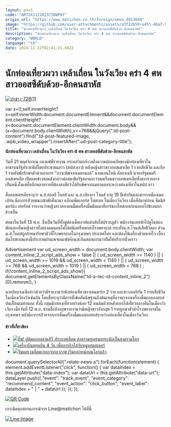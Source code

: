 ```yaml
---
layout: post
code: "ART2411220237IDWP8Y"
origin_url: "https://www.matichon.co.th/foreign/news_4913046"
image: "https://github.com/user-attachments/assets/a3f22b59-a451-4ba7-98b1-56f2518cae95"
title: "นักท่องเที่ยวผวา เหล้าเถื่อน ในวังเวียง คร่า 4 ศพ สาวออสซีดับด้วย-อีกคนสาหัส"
description: "นักท่องเที่ยวผวา เหล้าเถื่อน ในวังเวียง คร่า 4 ศพ สาวออสซีดับด้วย-อีกคนสาหัส"
category: "WORLD"
language: "th"
date: 2024-11-22T02:41:31.042Z
---
```


# นักท่องเที่ยวผวา เหล้าเถื่อน ในวังเวียง คร่า 4 ศพ สาวออสซีดับด้วย-อีกคนสาหัส

[![](https://www.matichon.co.th/wp-content/uploads/2024/11/ปกข่าว-7281-192.jpg "ปกข่าว-728(1)")](https://www.matichon.co.th/wp-content/uploads/2024/11/ปกข่าว-7281-192.jpg)

var x=0;self.innerHeight?x=self.innerWidth:document.documentElement&&document.documentElement.clientHeight?x=document.documentElement.clientWidth:document.body&&(x=document.body.clientWidth),x<=768&&jQuery(".td-post-content").find(".td-post-featured-image, .wpb\_video\_wrapper").insertAfter(".ud-post-category-title");

**นักท่องเที่ยวผวา เหล้าเถื่อน ในวังเวียง คร่า 4 ศพ สาวออสซีดับด้วย-อีกคนสาหัส**

วันที่ 21 พฤศจิกายน เอเอเฟพีรายงาน กระแสวิตกกังวลถึงความปลอดภัยของนักท่องเที่ยวใน สาธารณรัฐประชาธิปไตยประชาชนลาว (สปป.ลาว) หลังหญิงสาวชาวออสเตรเลีย 1 รายเสียชีวิต และอีก 1 รายยังพักรักษาตัวด้วยอาการ “ภาวะพิษจากเมทานอล” นายแอนโทนี อัลบาเนซี นายกรัฐมนตรีออสเตรเลีย เปิดเผยข่าวสลดดังกล่าวต่อสมาชิกรัฐสภาและว่าพลเรือนชาวออสเตรเลียทั้งสองรายอาจเป็นหนึ่งในเหยื่ออีกหลายรายที่ต้องสงสัยว่าได้รับพิษจากเมทานอลระหว่างท่องเที่ยวในสปป.ลาว

สื่อออสเตรเลียระบุว่า น.ส.ฮอลลี โบลส์ และ น.ส.เบียงกา โจนส์ อายุ 19 ปีเท่ากันและมาจากเมืองเมลเบิร์น มีอาการป่วยขณะเข้าพักที่นานา แบ็กแพ็คเกอร์ส โอสเทล ในเมืองวังเวียง เมื่อสัปดาห์ก่อน ซิดนีย์มอร์นิง เฮอรัลด์ รายงานว่าหญิงสาวสองคนดื่มเครื่องดื่มมึนเมาที่บาร์ของโฮสเทลก่อนออกไปข้างนอกช่วงเย็น

ต่อมาในวันที่ 13 พ.ย. ซึ่งเป็นวันที่ทั้งคู่ต้องเช็คเอาท์แต่กลับไม่ปรากฏตัว พนักงานเลยเข้าไปดูในห้องพักและเห็นหญิงสาวทั้งสองคนนอนไม่ได้สติเลยรีบพาส่งโรงพยาบาล กระทั่งน.ส.โจนส์เสียชีวิตลง ส่วนน.ส.โบลส์ถูกย้ายมารักษาตัวที่โรงพยาบาลในกรุงเทพฯ ประเทศไทย และต้องใช้เครื่องช่วยหายใจ เบื้องต้นโฮสเทลแห่งนี้ประกาศผ่านเพจบนเฟซบ๊กและอินสตาแกรมว่าปิดให้บริการชั่วคราว

Advertisement var ud\_screen\_width = document.body.clientWidth; var content\_inline\_2\_script\_ads\_show = false || ( ud\_screen\_width >= 1140 ) || ( ud\_screen\_width >= 1019 && ud\_screen\_width < 1140 ) || ( ud\_screen\_width >= 768 && ud\_screen\_width < 1019 ) || ( ud\_screen\_width < 768 ) ; if(!content\_inline\_2\_script\_ads\_show){ document.getElementsByClassName("td-a-rec-id-content\_inline\_2")\[0\].remove(); }

นายอัลบาเนซีกล่าวด้วยว่ามีรายงานว่านักท่องเที่ยวชาวเดนมาร์ก 2 ราย และชาวอเมริกัน 1 รายเสียชีวิตในเมืองเวียงวังเช่นกัน โดยสื่อระบุว่ามีการตั้งข้อสันนิษฐานถึงต้นเหตุที่อาจมาจากเครื่องดื่มแอลกอฮอล์ปนเปื้อนเมทานอล ทั้งนี้ กลุ่มนักท่องเที่ยวอย่างน้อย 12 คนล้มป่วยหลังออกไปเที่ยวกลางคืนในเมืองวังเวียง เมื่อวันที่ 12 พ.ย. ด้านสื่ออังกฤษรายงานว่ามีหญิงชาวอังกฤษ 1 รายถูกนำตัวส่งโรงพยาบาลในกรุงเทพฯ หลังมีอาการป่วยจากการดื่มเครื่องดื่มแอลกอฮอล์ระหว่างท่องเที่ยวในเมืองวังเวียง

#### ข่าวที่เกี่ยวข้อง

*   [![](https://www.matichon.co.th/wp-content/uploads/2024/11/728-277-scaled.jpg)ฮึ่ม! ปูตินแถลงผ่านทีวี ประกาศเตือน สงครามยูเครนยกระดับเป็นสงครามโลก](https://www.matichon.co.th/foreign/news_4913015)
*   [![](https://www.matichon.co.th/wp-content/uploads/2024/11/Plane-grounded-for-four-days-when-132-hamsters-escape-on-board.jpg)เครื่องบินหยุดบิน 4 วัน เพื่อภารกิจไล่จับหนูแฮมสเตอร์](https://www.matichon.co.th/foreign/news_4910174)
*   [![](https://www.matichon.co.th/wp-content/uploads/2024/11/xinhua1.jpg)จีนเผย เมล็ดมะกอกจากอวกาศ เริ่มออกหน่อบนโลกแล้ว](https://www.matichon.co.th/foreign/news_4912908)

document.querySelectorAll(".relate-news a").forEach(function(element) { element.addEventListener("click", function() { var dataIndex = this.getAttribute("data-index"); var dataUrl = this.getAttribute("data-url"); dataLayer.push({ "event": "track\_event", "event\_category": "recommend\_content", "event\_action": "click\_button", "event\_label": dataIndex + " | " + dataUrl }); }); });

[![QR Code](https://www.matichon.co.th/wp-content/uploads/2023/07/wob1371z.jpg)](https://lin.ee/ht0nDxX)

เกาะติดทุกสถานการณ์จาก Line@matichon ได้ที่นี่

[![Line Image](https://www.matichon.co.th/wp-content/uploads/2023/07/th.png)](https://lin.ee/ht0nDxX)